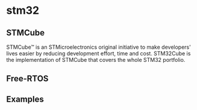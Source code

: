 # stm32

## STMCube
STMCube™ is an STMicroelectronics original initiative to make developers' lives easier by reducing development effort, time and cost. STM32Cube is the implementation of STMCube that covers the whole STM32 portfolio.

## Free-RTOS

## Examples

